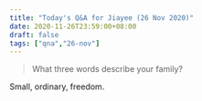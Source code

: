 ```yaml
---
title: "Today's Q&A for Jiayee (26 Nov 2020)"
date: 2020-11-26T23:59:00+08:00
draft: false
tags: ["qna","26-nov"]
---
```

> What three words describe your family?

Small, ordinary, freedom.
